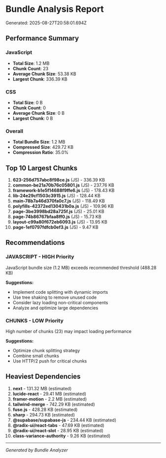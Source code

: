 # Bundle Analysis Report

Generated: 2025-08-27T20:58:01.694Z

## Performance Summary

### JavaScript
- **Total Size**: 1.2 MB
- **Chunk Count**: 23
- **Average Chunk Size**: 53.38 KB
- **Largest Chunk**: 336.39 KB

### CSS
- **Total Size**: 0 B
- **Chunk Count**: 0
- **Average Chunk Size**: 0 B
- **Largest Chunk**: 0 B

### Overall
- **Total Bundle Size**: 1.2 MB
- **Compressed Size**: 429.72 KB
- **Compression Ratio**: 35.0%

## Top 10 Largest Chunks

1. **623-256d757abc8f98ce.js** (JS) - 336.39 KB
2. **common-be21a70b76c05801.js** (JS) - 237.76 KB
3. **framework-b1e5f14688f9ffe6.js** (JS) - 178.43 KB
4. **lib-24e29cf1503c3915.js** (JS) - 128.44 KB
5. **main-78b7a46d370fa0c7.js** (JS) - 118.49 KB
6. **polyfills-42372ed130431b0a.js** (JS) - 109.96 KB
7. **page-3be3998bd28a725f.js** (JS) - 25.01 KB
8. **page-74b86767bfaa8ff0.js** (JS) - 15.73 KB
9. **layout-c99a80f672eb6093.js** (JS) - 13.95 KB
10. **page-1ef0797fdfcb0ef3.js** (JS) - 9.47 KB

## Recommendations


### JAVASCRIPT - HIGH Priority

JavaScript bundle size (1.2 MB) exceeds recommended threshold (488.28 KB)

**Suggestions:**
- Implement code splitting with dynamic imports
- Use tree shaking to remove unused code
- Consider lazy loading non-critical components
- Analyze and optimize large dependencies


### CHUNKS - LOW Priority

High number of chunks (23) may impact loading performance

**Suggestions:**
- Optimize chunk splitting strategy
- Combine small chunks
- Use HTTP/2 push for critical chunks


## Heaviest Dependencies

1. **next** - 131.32 MB (estimated)
2. **lucide-react** - 29.41 MB (estimated)
3. **framer-motion** - 2.2 MB (estimated)
4. **tailwind-merge** - 742.29 KB (estimated)
5. **fuse.js** - 428.28 KB (estimated)
6. **sharp** - 294.73 KB (estimated)
7. **@supabase/supabase-js** - 234.44 KB (estimated)
8. **@radix-ui/react-tabs** - 47.69 KB (estimated)
9. **@radix-ui/react-slot** - 28.95 KB (estimated)
10. **class-variance-authority** - 9.26 KB (estimated)

---
*Generated by Bundle Analyzer*